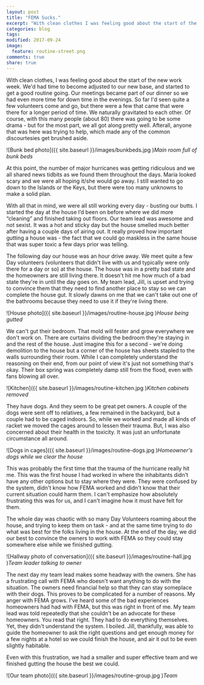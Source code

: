 ```yaml
---
layout: post
title: "FEMA Sucks."
excerpt: "With clean clothes I was feeling good about the start of the new work week. We'd had time to become adjusted to our new base, and started to get a good routine going."
categories: blog
tags:
modified: 2017-09-24
image:
  feature: routine-street.png
comments: true
share: true
---
```


With clean clothes, I was feeling good about the start of the new work week. We'd had time to become adjusted to our new base, and started to get a good routine going. Our meetings became part of our dinner so we had even more time for down time in the evenings. So far I'd seen quite a few volunteers come and go, but there were a few that came that were there for a longer period of time. We naturally gravitated to each other. Of course, with this many people (about 80) there was going to be some drama - but for the most part, we all got along pretty well. Afterall, anyone that was here was trying to help, which made any of the common discourtesies get brushed aside.

![Bunk bed photo]({{ site.baseurl }}/images/bunkbeds.jpg )*Main room full of bunk beds*

At this point, the number of major hurricanes was getting ridiculous and we all shared news tidbits as we found them throughout the days. Maria looked scary and we were all hoping it/she would go away. I still wanted to go down to the Islands or the Keys, but there were too many unknowns to make a solid plan.

With all that in mind, we were all still working every day - busting our butts. I started the day at the house I’d been on before where we did more “cleaning” and finished taking out floors. Our team lead was awesome and not sexist. It was a hot and sticky day but the house smelled much better after having a couple days of airing out. It really proved how important gutting a house was - the fact that we could go maskless in the same house that was super toxic a few days prior was telling.

The following day our house was an hour drive away. We meet quite a few Day volunteers (volunteers that didn't live with us and typically were only there for a day or so) at the house. The house was in a pretty bad state and the homeowners are still living there. It doesn't hit me how much of a bad state they're in until the day goes on. My team lead, Jill, is upset and trying to convince them that they need to find another place to stay so we can complete the house gut. It slowly dawns on me that we can't take out one of the bathrooms because they need to use it if they're living there.

![House photo]({{ site.baseurl }}/images/routine-house.jpg )*House being gutted*

We can't gut their bedroom. That mold will fester and grow everywhere we don't work on. There are curtains dividing the bedroom they're staying in and the rest of the house. Just imagine this for a second - we're doing demolition to the house but a corner of the house has sheets stapled to the walls surrounding their room. While I can completely understand the reasoning on their end, from our point of view it's just not something that's okay. Their box spring was completely damp still from the flood, even with fans blowing all over.

![Kitchen]({{ site.baseurl }}/images/routine-kitchen.jpg )*Kitchen cabinets removed*

They have dogs. And they seem to be great pet owners. A couple of the dogs were sent off to relatives, a few remained in the backyard, but a couple had to be caged indoors. So, while we worked and made all kinds of racket we moved the cages around to lessen their trauma. But, I was also concerned about their health in the toxicity. It was just an unfortunate circumstance all around.

![Dogs in cages]({{ site.baseurl }}/images/routine-dogs.jpg )*Homeowner's dogs while we clear the house*

This was probably the first time that the trauma of the hurricane really hit me. This was the first house I had worked in where the inhabitants didn't have any other options but to stay where they were. They were confused by the system, didn't know how FEMA worked and didn't know that their current situation could harm them. I can't emphasize how absolutely frustrating this was for us, and I can't imagine how it must have felt for them.

The whole day was chaotic with so many Day Volunteers roaming about the house, and trying to keep them on task - and at the same time trying to do what was best for the folks living in the house. At the end of the day, we did our best to convince the owners to work with FEMA so they could stay somewhere else while we finished gutting.

![Hallway photo of conversation]({{ site.baseurl }}/images/routine-hall.jpg )*Team leader talking to owner*

The next day my team lead makes some headway with the owners. She has a frustrating call with FEMA who doesn't want anything to do with the situation. The owners need financial help so that they can stay someplace with their dogs. This proves to be complicated for a number of reasons. My anger with FEMA grows. I've heard some of the bad experiences homeowners had had with FEMA, but this was right in front of me. My team lead was told repeatedly that she couldn't be an advocate for these homeowners. You read that right. They had to do everything themselves. Yet, they didn't understand the system. I boiled. Jill, thankfully, was able to guide the homeowner to ask the right questions and get enough money for a few nights at a hotel so we could finish the house, and air it out to be even slightly habitable.

Even with this frustration, we had a smaller and super effective team and we finished gutting the house the best we could.

![Our team photo]({{ site.baseurl }}/images/routine-group.jpg )*Team*







